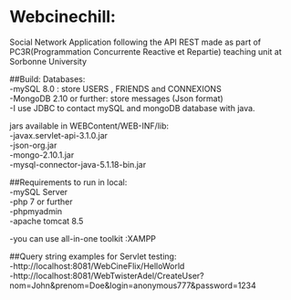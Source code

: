 # Webcinechill:
Social Network Application following the API REST made as part of PC3R(Programmation Concurrente Reactive et Repartie) teaching unit at Sorbonne University


##Build:
Databases:  
-mySQL 8.0 : store USERS , FRIENDS and CONNEXIONS   
-MongoDB 2.10 or further: store messages (Json format)  
-I use JDBC to contact mySQL and mongoDB database with java.

jars available in WEBContent/WEB-INF/lib:  
-javax.servlet-api-3.1.0.jar  
-json-org.jar  
-mongo-2.10.1.jar  
-mysql-connector-java-5.1.18-bin.jar  

##Requirements to run in local:  
-mySQL Server  
-php 7 or further  
-phpmyadmin  
-apache tomcat 8.5  

-you can use all-in-one toolkit :XAMPP  

##Query string examples for Servlet testing:  
-http://localhost:8081/WebCineFlix/HelloWorld    
-http://localhost:8081/WebTwisterAdel/CreateUser?nom=John&prenom=Doe&login=anonymous777&password=1234  






